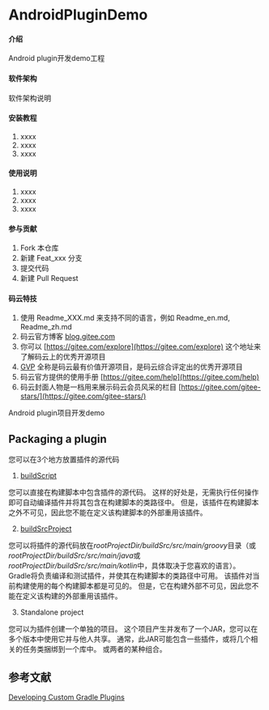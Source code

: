 # AndroidPluginDemo

#### 介绍
Android plugin开发demo工程

#### 软件架构
软件架构说明


#### 安装教程

1.  xxxx
2.  xxxx
3.  xxxx

#### 使用说明

1.  xxxx
2.  xxxx
3.  xxxx

#### 参与贡献

1.  Fork 本仓库
2.  新建 Feat_xxx 分支
3.  提交代码
4.  新建 Pull Request


#### 码云特技

1.  使用 Readme\_XXX.md 来支持不同的语言，例如 Readme\_en.md, Readme\_zh.md
2.  码云官方博客 [blog.gitee.com](https://blog.gitee.com)
3.  你可以 [https://gitee.com/explore](https://gitee.com/explore) 这个地址来了解码云上的优秀开源项目
4.  [GVP](https://gitee.com/gvp) 全称是码云最有价值开源项目，是码云综合评定出的优秀开源项目
5.  码云官方提供的使用手册 [https://gitee.com/help](https://gitee.com/help)
6.  码云封面人物是一档用来展示码云会员风采的栏目 [https://gitee.com/gitee-stars/](https://gitee.com/gitee-stars/)

Android plugin项目开发demo

## Packaging a plugin

您可以在3个地方放置插件的源代码

1. [buildScript](docs/buildScript.md)

您可以直接在构建脚本中包含插件的源代码。 这样的好处是，无需执行任何操作即可自动编译插件并将其包含在构建脚本的类路径中。 但是，该插件在构建脚本之外不可见，因此您不能在定义该构建脚本的外部重用该插件。

2. [buildSrcProject](docs/buildSrcProject.md)

您可以将插件的源代码放在*rootProjectDir/buildSrc/src/main/groovy*目录（或*rootProjectDir/buildSrc/src/main/java*或*rootProjectDir/buildSrc/src/main/kotlin*中，具体取决于您喜欢的语言）。 Gradle将负责编译和测试插件，并使其在构建脚本的类路径中可用。 该插件对当前构建使用的每个构建脚本都是可见的。 但是，它在构建外部不可见，因此您不能在定义该构建的外部重用该插件。

3. Standalone project

您可以为插件创建一个单独的项目。 这个项目产生并发布了一个JAR，您可以在多个版本中使用它并与他人共享。 通常，此JAR可能包含一些插件，或将几个相关的任务类捆绑到一个库中。 或两者的某种组合。


## 参考文献
[Developing Custom Gradle Plugins](https://docs.gradle.org/5.6.4/userguide/custom_plugins.html)
